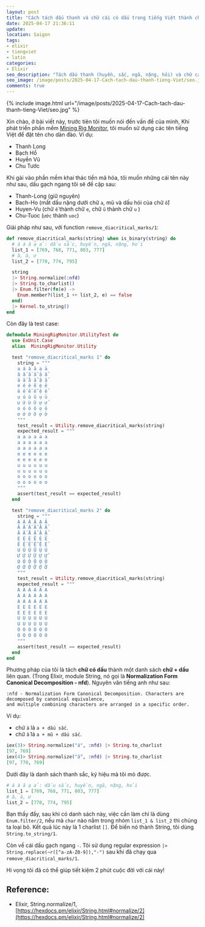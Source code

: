 ```yaml
---
layout: post
title: "Cách tách dấu thanh và chữ cái có dấu trong tiếng Việt thành chữ Latin với Elixir"
date: 2025-04-17 21:36:11
update:
location: Saigon
tags:
- elixir
- tiengviet
- latin
categories:
- Elixir
seo_description: "Tách dấu thanh (huyền, sắc, ngã, nặng, hỏi) và chữ cái có dấu (â, ă, ư) thành tiếng Latin"
seo_image: /image/posts/2025-04-17-Cach-tach-dau-thanh-tieng-Viet/seo.jpg
comments: true
---
```


{% include image.html url="/image/posts/2025-04-17-Cach-tach-dau-thanh-tieng-Viet/seo.jpg" %}

Xin chào, ở bài viết này, trước tiên tôi muốn nói đến vấn đề của mình, Khi phát triển phần mềm [Mining Rig Monitor](https://github.com/nguyenvinhlinh/Mining-Rig-Monitor), tôi muốn sử dụng
các tên tiếng Việt để đặt tên cho dàn đào. Ví dụ:

- Thanh Long
- Bạch Hổ
- Huyền Vũ
- Chu Tước

Khi gài vào phần mềm khai thác tiền mã hóa, tôi muốn những cái tên này như sau, dấu gạch ngang tôi sẽ đề cập sau:
- Thanh-Long (giữ nguyên)
- Bach-Ho (mất dấu nặng dưới chữ `a`, mũ và dấu hỏi của chữ `ổ`)
- Huyen-Vu (chữ `ề` thành chữ `e`, chữ `ũ` thành chữ `u` )
- Chu-Tuoc (`ước` thành `uoc`)



Giải pháp như sau, với function `remove_diacritical_marks/1`:

```elixir
def remove_diacritical_marks(string) when is_binary(string) do
  # á à ã ạ ả: dấu sắc, huyền, ngã, nặng, hỏi
  list_1 = [769, 768, 771, 803, 777]
  # â, ă, ư
  list_2 = [770, 774, 795]

  string
  |> String.normalize(:nfd)
  |> String.to_charlist()
  |> Enum.filter(fn(e) ->
    Enum.member?(list_1 ++ list_2, e) == false
  end)
  |> Kernel.to_string()
end
```

Còn đây là test case:
```elixir
defmodule MiningRigMonitor.UtilityTest do
  use ExUnit.Case
  alias  MiningRigMonitor.Utility

  test "remove_diacritical_marks 1" do
    string = """
    a á à ã ạ ả
    â ấ ầ ẫ ậ ẩ
    ă ắ ằ ẳ ặ ẳ
    e é è ẽ ẹ ẻ
    ê ế ề ễ ệ ể
    u ú ù ũ ụ ủ
    ư ứ ừ ữ ự ử
    o ó ò õ ọ ỏ
    ơ ớ ờ ỡ ợ ở
    """
    test_result = Utility.remove_diacritical_marks(string)
    expected_result = """
    a a a a a a
    a a a a a a
    a a a a a a
    e e e e e e
    e e e e e e
    u u u u u u
    u u u u u u
    o o o o o o
    o o o o o o
    """
    assert(test_result == expected_result)
  end

  test "remove_diacritical_marks 2" do
    string = """
    A Á À Ã Ạ Ả
    Â Ấ Ầ Ẫ Ậ Ẩ
    Ă Ắ Ằ Ẳ Ặ Ẳ
    E É È Ẽ Ẹ Ẻ
    Ê Ế Ề Ễ Ệ Ể
    U Ú Ù Ũ Ụ Ủ
    Ư Ứ Ừ Ữ Ự Ử
    O Ó Ò Õ Ọ Ỏ
    Ơ Ớ Ờ Ỡ Ợ Ở
    """
    test_result = Utility.remove_diacritical_marks(string)
    expected_result = """
    A A A A A A
    A A A A A A
    A A A A A A
    E E E E E E
    E E E E E E
    U U U U U U
    U U U U U U
    O O O O O O
    O O O O O O
    """
    assert(test_result == expected_result)
  end
end
```

Phương pháp của tôi là tách **chữ có dấu** thành một danh sách **chữ + dấu** liên quan. (Trong Elixir, module String, nó gọi là **Normalization Form Canonical Decomposition - nfd**).
Nguyên văn tiếng anh như sau:

```text
:nfd - Normalization Form Canonical Decomposition. Characters are decomposed by canonical equivalence,
and multiple combining characters are arranged in a specific order.
```

Ví dụ:

- chứ `á` là `a + dấu sắc`.
- chữ `ấ` là `a + mũ + dấu sắc`.

```elixir
iex(3)> String.normalize("á", :nfd) |> String.to_charlist
[97, 769]
iex(4)> String.normalize("ấ", :nfd) |> String.to_charlist
[97, 770, 769]
```

Dưới đây là danh sách thanh sắc, ký hiệu mà tôi mò được.

```elixir
# á à ã ạ ả: dấu sắc, huyền, ngã, nặng, hỏi
list_1 = [769, 768, 771, 803, 777]
# â, ă, ư
list_2 = [770, 774, 795]
```

Bạn thấy đấy, sau khi có danh sách này, việc cần làm chỉ là dùng `Enum.filter/2`, nếu mà `char` nào nằm trong nhóm `list_1 & list_2` thì chúng ta loại bỏ.
Kết quả lúc này là 1 charlist `[]`. Để biến nó thành String, tôi dùng `String.to_string/1`.

Còn về cái dấu gạch ngang `-`. Tôi sử dụng regular expression `|> String.replace(~r([^a-zA-Z0-9]),"-")` sau khi đã chạy qua `remove_diacritical_marks/1`.

Hi vọng tôi đã có thể giúp tiết kiệm 2 phút cuộc đời với cái này!

## Reference:
- Elixir, String.normalize/1, [https://hexdocs.pm/elixir/String.html#normalize/2](https://hexdocs.pm/elixir/String.html#normalize/2)
